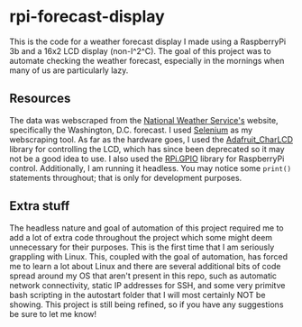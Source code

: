 # rpi-forecast-display

This is the code for a weather forecast display I made using a RaspberryPi 3b and a 16x2 LCD display (non-I^2^C).
The goal of this project was to automate checking the weather forecast, especially in the mornings when many of us are particularly lazy.
## Resources
The data was webscraped from the [National Weather Service's](https://forecast.weather.gov/MapClick.php?lat=38.895&lon=-77.0373&unit=0&lg=english&FcstType=digital) website, specifically the Washington, D.C. forecast.
I used [Selenium](https://www.selenium.dev/documentation/) as my webscraping tool.
As far as the hardware goes, I used the [Adafruit_CharLCD](https://github.com/adafruit/Adafruit_Python_CharLCD) library for controlling the LCD, which has since been deprecated so it may not be a good idea to use.
I also used the [RPi.GPIO](https://pypi.org/project/RPi.GPIO/) library for RaspberryPi control.
Additionally, I am running it headless. You may notice some `print()` statements throughout; that is only for development purposes.
## Extra stuff
The headless nature and goal of automation of this project required me to add a lot of extra code throughout the project which some might deem unnecessary for their purposes.
This is the first time that I am seriously grappling with Linux. This, coupled with the goal of automation, has forced me to learn a lot about Linux and there are several additional bits of code spread around my OS that aren't present in this repo, such as automatic network connectivity, static IP addresses for SSH, and some very primitve bash scripting in the autostart folder that I will most certainly NOT be showing.
This project is still being refined, so if you have any suggestions be sure to let me know!
